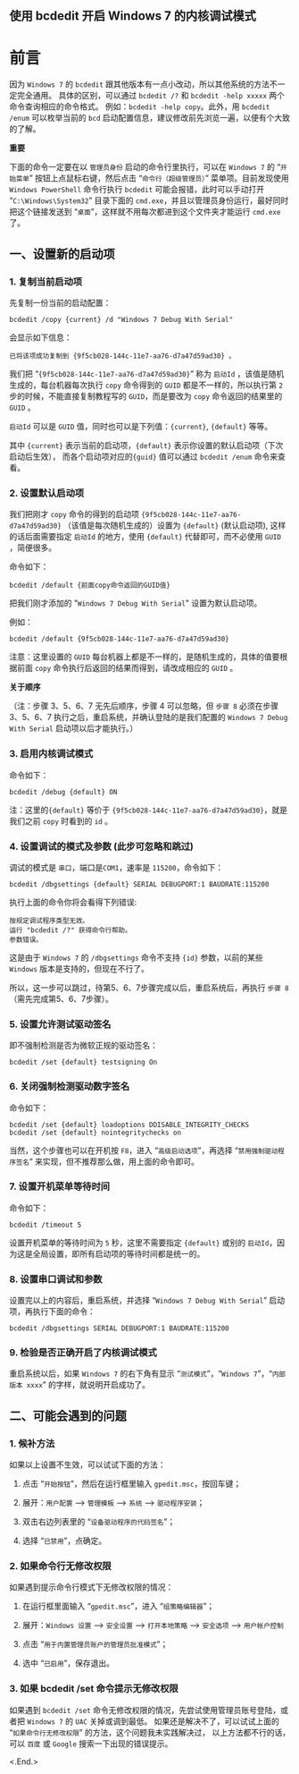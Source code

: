 
使用 bcdedit 开启 Windows 7 的内核调试模式
--------------------------------------------------

# 前言

因为 `Windows 7` 的 `bcdedit` 跟其他版本有一点小改动，所以其他系统的方法不一定完全通用。
具体的区别，可以通过 `bcdedit /?` 和 `bcdedit -help xxxxx` 两个命令查询相应的命令格式。
例如：`bcdedit -help copy`。此外，用 `bcdedit /enum` 可以枚举当前的 `bcd` 启动配置信息，建议修改前先浏览一遍，以便有个大致的了解。

**重要**

下面的命令一定要在以 `管理员身份` 启动的命令行里执行，可以在 `Windows 7` 的
 “`开始菜单`” 按钮上点鼠标右键，然后点击 “`命令行（超级管理员）`” 菜单项。目前发现使用 `Windows PowerShell` 命令行执行 `bcdedit` 可能会报错，此时可以手动打开 “`C:\Windows\System32`” 目录下面的 `cmd.exe`，并且以管理员身份运行，最好同时把这个链接发送到 “`桌面`”，这样就不用每次都进到这个文件夹才能运行 `cmd.exe` 了。

## 一、设置新的启动项

### 1. 复制当前启动项 

先复制一份当前的启动配置：

    bcdedit /copy {current} /d "Windows 7 Debug With Serial"

会显示如下信息：

    已将该项成功复制到 {9f5cb028-144c-11e7-aa76-d7a47d59ad30} 。

我们把 “`{9f5cb028-144c-11e7-aa76-d7a47d59ad30}`” 称为 `启动Id` ，该值是随机生成的，每台机器每次执行 `copy` 命令得到的 `GUID` 都是不一样的，所以执行第 `2` 步的时候，不能直接复制教程写的 `GUID`，而是要改为 `copy` 命令返回的结果里的 `GUID` 。

`启动Id` 可以是 `GUID` 值，同时也可以是下列值：`{current}`, `{default}` 等等。

其中 `{current}` 表示当前的启动项，`{default}` 表示你设置的默认启动项（下次启动后生效），
而各个启动项对应的`{guid}` 值可以通过 `bcdedit /enum` 命令来查看。

### 2. 设置默认启动项

我们把刚才 `copy` 命令的得到的启动项 `{9f5cb028-144c-11e7-aa76-d7a47d59ad30}` （该值是每次随机生成的）设置为 `{default}` (默认启动项), 
这样的话后面需要指定 `启动Id` 的地方，使用 `{default}` 代替即可，而不必使用 `GUID` ，简便很多。

命令如下：

    bcdedit /default {前面copy命令返回的GUID值}

把我们刚才添加的 "`Windows 7 Debug With Serial`" 设置为默认启动项。

例如：

    bcdedit /default {9f5cb028-144c-11e7-aa76-d7a47d59ad30}



注意：这里设置的 `GUID` 每台机器上都是不一样的，是随机生成的，具体的值要根据前面 `copy` 命令执行后返回的结果而得到，请改成相应的 `GUID` 。

**关于顺序**

（注：步骤 3、5、6、7 无先后顺序，步骤 4 可以忽略，但 `步骤 8` 必须在步骤 3、5、6、7 执行之后，重启系统，并确认登陆的是我们配置的 `Windows 7 Debug With Serial` 启动项以后才能执行。）

### 3. 启用内核调试模式

命令如下：

    bcdedit /debug {default} ON

注：这里的`{default}` 等价于 `{9f5cb028-144c-11e7-aa76-d7a47d59ad30}`，就是我们之前 `copy` 时看到的 `id` 。

### 4. 设置调试的模式及参数 (此步可忽略和跳过)

调试的模式是 `串口`，端口是`COM1`，速率是 `115200`，命令如下：

    bcdedit /dbgsettings {default} SERIAL DEBUGPORT:1 BAUDRATE:115200

执行上面的命令你将会看得下列错误:

    按规定调试程序类型无效。
    运行 "bcdedit /?" 获得命令行帮助。
    参数错误。

这是由于 `Windows 7` 的 `/dbgsettings` 命令不支持 `{id}` 参数，以前的某些 `Windows` 版本是支持的，但现在不行了。

所以，这一步可以跳过，待第5、6、7步骤完成以后，重启系统后，再执行 `步骤 8`（需先完成第5、6、7步骤）。

### 5. 设置允许测试驱动签名

即不强制检测是否为微软正规的驱动签名：

    bcdedit /set {default} testsigning On

### 6. 关闭强制检测驱动数字签名

命令如下：

    bcdedit /set {default} loadoptions DDISABLE_INTEGRITY_CHECKS
    bcdedit /set {default} nointegritychecks on

当然，这个步骤也可以在开机按 `F8`，进入 “`高级启动选项`”，再选择 “`禁用强制驱动程序签名`” 来实现，但不推荐那么做，用上面的命令即可。

### 7. 设置开机菜单等待时间

命令如下：

    bcdedit /timeout 5

设置开机菜单的等待时间为 `5` 秒，这里不需要指定 `{default}` 或别的 `启动Id`，因为这是全局设置，即所有启动项的等待时间都是统一的。

### 8. 设置串口调试和参数

设置完以上的内容后，重启系统，并选择 “`Windows 7 Debug With Serial`” 启动项，再执行下面的命令：

    bcdedit /dbgsettings SERIAL DEBUGPORT:1 BAUDRATE:115200

### 9. 检验是否正确开启了内核调试模式

重启系统以后，如果 `Windows 7` 的右下角有显示 “`测试模式`”，“`Windows 7`”，“`内部版本 xxxx`” 的字样，就说明开启成功了。

## 二、可能会遇到的问题

### 1. 候补方法

如果以上设置不生效，可以试试下面的方法：

1. 点击 “`开始按钮`”，然后在运行框里输入 `gpedit.msc`，按回车键；

2. 展开：`用户配置` --> `管理模板` --> `系统` --> `驱动程序安装`；

3. 双击右边列表里的 “`设备驱动程序的代码签名`”；

4. 选择 “`已禁用`”，点确定。

### 2. 如果命令行无修改权限

如果遇到提示命令行模式下无修改权限的情况：

1. 在运行框里面输入 “`gpedit.msc`”，进入 “`组策略编辑器`”；

2. 展开：`Windows 设置` --> `安全设置` --> `打开本地策略` --> `安全选项` --> `用户帐户控制`

3. 点击 “`用于内置管理员账户的管理员批准模式`”；

4. 选中 “`已启用`”，保存退出。

### 3. 如果 bcdedit /set 命令提示无修改权限

如果遇到 `bcdedit /set` 命令无修改权限的情况，先尝试使用管理员账号登陆，或者把 `Windows 7` 的 `UAC` 关掉或调到最低。
如果还是解决不了，可以试试上面的 “`如果命令行无修改权限`” 的方法，这个问题我未实践解决过，
以上方法都不行的话，可以 `百度` 或 `Google` 搜索一下出现的错误提示。

<.End.>
